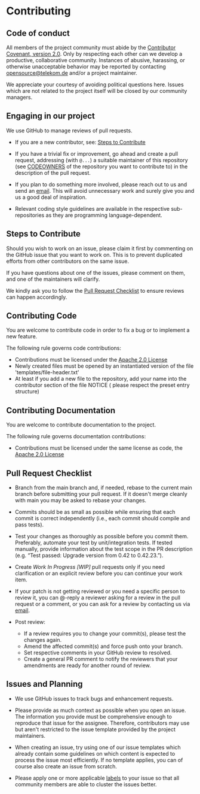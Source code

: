 # Contributing

## Code of conduct

All members of the project community must abide by the [Contributor Covenant, version 2.0](CODE_OF_CONDUCT.md).
Only by respecting each other can we develop a productive, collaborative community.
Instances of abusive, harassing, or otherwise unacceptable behavior may be reported by
contacting [opensource@telekom.de](mailto:opensource@telekom.de) and/or a project maintainer.

We appreciate your courtesy of avoiding political questions here. Issues which are not related to the project itself
will be closed by our community managers.

## Engaging in our project

We use GitHub to manage reviews of pull requests.

* If you are a new contributor, see: [Steps to Contribute](#steps-to-contribute)

* If you have a trivial fix or improvement, go ahead and create a pull request, addressing (with `@...`) a suitable
  maintainer of this repository (see [CODEOWNERS](CODEOWNERS) of the repository you want to contribute to) in the
  description of the pull request.

* If you plan to do something more involved, please reach out to us and send an [email](mailto:opensource@telekom.de).
  This will avoid unnecessary work and surely give you and us a good deal of inspiration.

* Relevant coding style guidelines are available in the respective sub-repositories as they are programming
  language-dependent.

## Steps to Contribute

Should you wish to work on an issue, please claim it first by commenting on the GitHub issue that you want to work on.
This is to prevent duplicated efforts from other contributors on the same issue.

If you have questions about one of the issues, please comment on them, and one of the maintainers will clarify.

We kindly ask you to follow the [Pull Request Checklist](#Pull-Request-Checklist) to ensure reviews can happen
accordingly.

## Contributing Code

You are welcome to contribute code in order to fix a bug or to implement a new feature.

The following rule governs code contributions:

* Contributions must be licensed under the [Apache 2.0 License](./LICENSE)
* Newly created files must be opened by an instantiated version of the file 'templates/file-header.txt'
* At least if you add a new file to the repository, add your name into the contributor section of the file NOTICE (
  please respect the preset entry structure)

## Contributing Documentation

You are welcome to contribute documentation to the project.

The following rule governs documentation contributions:

* Contributions must be licensed under the same license as code, the [Apache 2.0 License](./LICENSE)

## Pull Request Checklist

* Branch from the main branch and, if needed, rebase to the current main branch before submitting your pull request. If
  it doesn't merge cleanly with main you may be asked to rebase your changes.

* Commits should be as small as possible while ensuring that each commit is correct independently (i.e., each commit
  should compile and pass tests).

* Test your changes as thoroughly as possible before you commit them. Preferably, automate your test by unit/integration
  tests. If tested manually, provide information about the test scope in the PR description (e.g. “Test passed: Upgrade
  version from 0.42 to 0.42.23.”).

* Create _Work In Progress [WIP]_ pull requests only if you need clarification or an explicit review before you can
  continue your work item.

* If your patch is not getting reviewed or you need a specific person to review it, you can @-reply a reviewer asking
  for a review in the pull request or a comment, or you can ask for a review by contacting us
  via [email](mailto:opensource@telekom.de).

* Post review:
  * If a review requires you to change your commit(s), please test the changes again.
  * Amend the affected commit(s) and force push onto your branch.
  * Set respective comments in your GitHub review to resolved.
  * Create a general PR comment to notify the reviewers that your amendments are ready for another round of review.

## Issues and Planning

* We use GitHub issues to track bugs and enhancement requests.

* Please provide as much context as possible when you open an issue. The information you provide must be comprehensive
  enough to reproduce that issue for the assignee. Therefore, contributors may use but aren't restricted to the issue
  template provided by the project maintainers.

* When creating an issue, try using one of our issue templates which already contain some guidelines on which content is
  expected to process the issue most efficiently. If no template applies, you can of course also create an issue from
  scratch.

* Please apply one or more applicable [labels](/../../labels) to your issue so that all community members are able to
  cluster the issues better.
